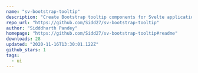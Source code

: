 ```yaml
---
name: "sv-bootstrap-tooltip"
description: "Create Bootstrap tooltip components for Svelte applications."
repo_url: "https://github.com/Sidd27/sv-bootstrap-tooltip"
author: "Sidddharth Pandey"
homepage: "https://github.com/Sidd27/sv-bootstrap-tooltip#readme"
downloads: 28
updated: "2020-11-16T13:30:01.122Z"
github_stars: 1
tags: 
  - ui
---
```

